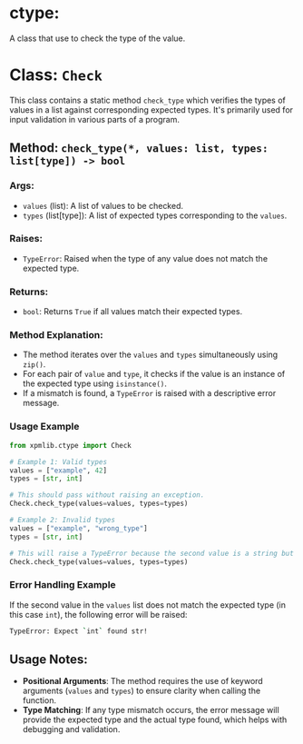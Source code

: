 # ctype:
A class that use to check the type of the value.

# Class: `Check`

This class contains a static method `check_type` which verifies the types of values in a list against corresponding expected types. It's primarily used for input validation in various parts of a program.

## Method: `check_type(*, values: list, types: list[type]) -> bool`

### Args:
- `values` (list): A list of values to be checked.
- `types` (list[type]): A list of expected types corresponding to the `values`.

### Raises:
- `TypeError`: Raised when the type of any value does not match the expected type.

### Returns:
- `bool`: Returns `True` if all values match their expected types.

### Method Explanation:
- The method iterates over the `values` and `types` simultaneously using `zip()`.
- For each pair of `value` and `type`, it checks if the value is an instance of the expected type using `isinstance()`.
- If a mismatch is found, a `TypeError` is raised with a descriptive error message.

### Usage Example

```python
from xpmlib.ctype import Check

# Example 1: Valid types
values = ["example", 42]
types = [str, int]

# This should pass without raising an exception.
Check.check_type(values=values, types=types)

# Example 2: Invalid types
values = ["example", "wrong_type"]
types = [str, int]

# This will raise a TypeError because the second value is a string but expected to be an integer.
Check.check_type(values=values, types=types)
```

### Error Handling Example

If the second value in the `values` list does not match the expected type (in this case `int`), the following error will be raised:

```bash
TypeError: Expect `int` found str!
```

## Usage Notes:
- **Positional Arguments**: The method requires the use of keyword arguments (`values` and `types`) to ensure clarity when calling the function.
- **Type Matching**: If any type mismatch occurs, the error message will provide the expected type and the actual type found, which helps with debugging and validation.